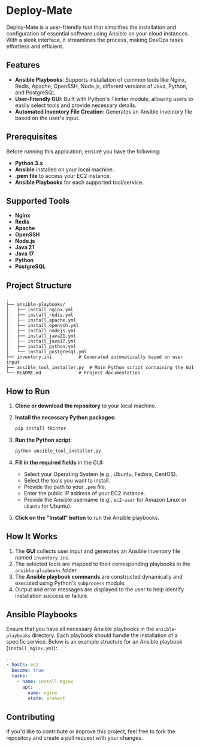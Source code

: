 # Deploy-Mate
Deploy-Mate is a user-friendly tool that simplifies the installation and configuration of essential software using Ansible on your cloud instances. With a sleek interface, it streamlines the process, making DevOps tasks effortless and efficient.

## Features

- **Ansible Playbooks**: Supports installation of common tools like Nginx, Redis, Apache, OpenSSH, Node.js, different versions of Java, Python, and PostgreSQL.
- **User-Friendly GUI**: Built with Python's Tkinter module, allowing users to easily select tools and provide necessary details.
- **Automated Inventory File Creation**: Generates an Ansible inventory file based on the user's input.

## Prerequisites

Before running this application, ensure you have the following:

- **Python 3.x**
- **Ansible** installed on your local machine.
- **.pem file** to access your EC2 instance.
- **Ansible Playbooks** for each supported tool/service.

## Supported Tools

- **Nginx**
- **Redis**
- **Apache**
- **OpenSSH**
- **Node.js**
- **Java 21**
- **Java 17**
- **Python**
- **PostgreSQL**

## Project Structure

```
.
├── ansible-playbooks/
│   ├── install_nginx.yml
│   ├── install_redis.yml
│   ├── install_apache.yml
│   ├── install_openssh.yml
│   ├── install_nodejs.yml
│   ├── install_java21.yml
│   ├── install_java17.yml
│   ├── install_python.yml
│   └── install_postgresql.yml
├── inventory.ini          # Generated automatically based on user input
├── ansible_tool_installer.py  # Main Python script containing the GUI
└── README.md              # Project documentation
```

## How to Run

1. **Clone or download the repository** to your local machine.
2. **Install the necessary Python packages**:
   ```bash
   pip install tkinter
   ```
3. **Run the Python script**:
   ```bash
   python ansible_tool_installer.py
   ```
4. **Fill in the required fields** in the GUI:
   - Select your Operating System (e.g., Ubuntu, Fedora, CentOS).
   - Select the tools you want to install.
   - Provide the path to your `.pem` file.
   - Enter the public IP address of your EC2 instance.
   - Provide the Ansible username (e.g., `ec2-user` for Amazon Linux or `ubuntu` for Ubuntu).

5. **Click on the "Install" button** to run the Ansible playbooks.

## How It Works

1. The **GUI** collects user input and generates an Ansible inventory file named `inventory.ini`.
2. The selected tools are mapped to their corresponding playbooks in the `ansible-playbooks` folder.
3. The **Ansible playbook commands** are constructed dynamically and executed using Python's `subprocess` module.
4. Output and error messages are displayed to the user to help identify installation success or failure.

## Ansible Playbooks

Ensure that you have all necessary Ansible playbooks in the `ansible-playbooks` directory. Each playbook should handle the installation of a specific service. Below is an example structure for an Ansible playbook (`install_nginx.yml`):

```yaml
---
- hosts: ec2
  become: true
  tasks:
    - name: Install Nginx
      apt:
        name: nginx
        state: present
```

## Contributing

If you'd like to contribute or improve this project, feel free to fork the repository and create a pull request with your changes.

